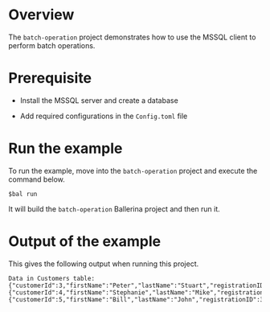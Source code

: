 # Overview

The `batch-operation` project demonstrates how to use the MSSQL client to perform batch operations.

# Prerequisite

* Install the MSSQL server and create a database

* Add required configurations in the `Config.toml` file

# Run the example

To run the example, move into the `batch-operation` project and execute the command below.

```
$bal run
```
It will build the `batch-operation` Ballerina project and then run it.

# Output of the example

This gives the following output when running this project.

```ballerina
Data in Customers table:
{"customerId":3,"firstName":"Peter","lastName":"Stuart","registrationID":1,"creditLimit":5000.75,"country":"USA"}
{"customerId":4,"firstName":"Stephanie","lastName":"Mike","registrationID":2,"creditLimit":8000.0,"country":"USA"}
{"customerId":5,"firstName":"Bill","lastName":"John","registrationID":3,"creditLimit":3000.25,"country":"USA"}
```